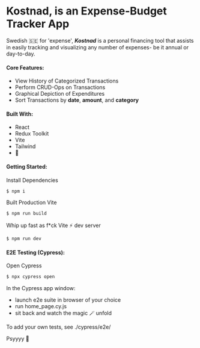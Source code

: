 # Kostnad, is an Expense-Budget Tracker App

Swedish 🇸🇪 for 'expense', <em>**Kostnad**</em> is a personal financing tool that assists in easily tracking and visualizing any number of expenses- be it annual or day-to-day.

#### Core Features:
- View History of Categorized Transactions
- Perform CRUD-Ops on Transactions
- Graphical Depiction of Expenditures
- Sort Transactions by **date**, **amount**, and **category**

#### Built With:
- React
- Redux Toolkit
- Vite
- Tailwind
- 💛

#### Getting Started:

Install Dependencies
```bash
$ npm i
```

Built Production Vite
```bash
$ npm run build
```

Whip up fast as f*ck Vite ⚡️ dev server
```bash
$ npm run dev
```

#### E2E Testing (Cypress):

Open Cypress
```bash
$ npx cypress open
```

In the Cypress app window:
- launch e2e suite in browser of your choice
- run home_page.cy.js
- sit back and watch the magic 🪄 unfold

To add your own tests, see ./cypress/e2e/

Psyyyy 🦆